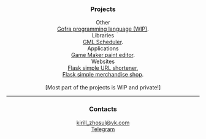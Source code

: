<h3 align="center">Projects</h3>
<p align="center">
  <span>Other</span><br>
  <a href="https://gofralang.github.io">Gofra programming language (WIP)</a>.<br>
  <span>Libraries</span><br>
  <a href="https://kirillzhosul.github.io/gamemaker-scheduler">GML Scheduler</a>.<br>
  <span>Applications</span><br>
  <a href="https://kirillzhosul.github.io/gamemaker-paint-editor">Game Maker paint editor</a>.<br>
  <span>Websites</span><br>
  <a href="https://github.com/kirillzhosul/web-url-shortener/">Flask simple URL shortener</a>,<br>
  <a href="https://github.com/kirillzhosul/web-merchandise-shop">Flask simple merchandise shop</a>.<br>
  <br>
  [Most part of the projects is WIP and private!]
</p>


<hr>
<h3 align="center">Contacts</h3>
<p align="center">
  <a href="mailto: kirill_zhosul@vk.com">kirill_zhosul@vk.com</a><br>
  <a href="https://t.me/kirillzhosul">Telegram</a>
</p>
